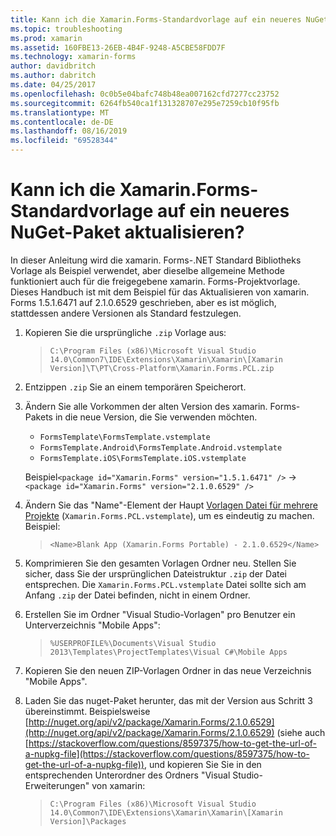 ```yaml
---
title: Kann ich die Xamarin.Forms-Standardvorlage auf ein neueres NuGet-Paket aktualisieren?
ms.topic: troubleshooting
ms.prod: xamarin
ms.assetid: 160FBE13-26EB-4B4F-9248-A5CBE58FDD7F
ms.technology: xamarin-forms
author: davidbritch
ms.author: dabritch
ms.date: 04/25/2017
ms.openlocfilehash: 0c0b5e04bafc748b48ea007162cfd7277cc23752
ms.sourcegitcommit: 6264fb540ca1f131328707e295e7259cb10f95fb
ms.translationtype: MT
ms.contentlocale: de-DE
ms.lasthandoff: 08/16/2019
ms.locfileid: "69528344"
---
```

# <a name="can-i-update-the-xamarinforms-default-template-to-a-newer-nuget-package"></a>Kann ich die Xamarin.Forms-Standardvorlage auf ein neueres NuGet-Paket aktualisieren?

In dieser Anleitung wird die xamarin. Forms-.NET Standard Bibliotheks Vorlage als Beispiel verwendet, aber dieselbe allgemeine Methode funktioniert auch für die freigegebene xamarin. Forms-Projektvorlage. Dieses Handbuch ist mit dem Beispiel für das Aktualisieren von xamarin. Forms 1.5.1.6471 auf 2.1.0.6529 geschrieben, aber es ist möglich, stattdessen andere Versionen als Standard festzulegen.

1. Kopieren Sie die ursprüngliche `.zip` Vorlage aus:

    > `C:\Program Files (x86)\Microsoft Visual Studio 14.0\Common7\IDE\Extensions\Xamarin\Xamarin\[Xamarin Version]\T\PT\Cross-Platform\Xamarin.Forms.PCL.zip`

2. Entzippen `.zip` Sie an einem temporären Speicherort.

3. Ändern Sie alle Vorkommen der alten Version des xamarin. Forms-Pakets in die neue Version, die Sie verwenden möchten.
    * `FormsTemplate\FormsTemplate.vstemplate`
    * `FormsTemplate.Android\FormsTemplate.Android.vstemplate`
    * `FormsTemplate.iOS\FormsTemplate.iOS.vstemplate`

    Beispiel`<package id="Xamarin.Forms" version="1.5.1.6471" />` -> `<package id="Xamarin.Forms" version="2.1.0.6529" />`

4. Ändern Sie das "Name"-Element der Haupt [Vorlagen Datei für mehrere Projekte](https://msdn.microsoft.com/library/ms185308.aspx) (`Xamarin.Forms.PCL.vstemplate`), um es eindeutig zu machen. Beispiel:

    > `<Name>Blank App (Xamarin.Forms Portable) - 2.1.0.6529</Name>`

5. Komprimieren Sie den gesamten Vorlagen Ordner neu. Stellen Sie sicher, dass Sie der ursprünglichen Dateistruktur `.zip` der Datei entsprechen. Die `Xamarin.Forms.PCL.vstemplate` Datei sollte sich am Anfang `.zip` der Datei befinden, nicht in einem Ordner.

6. Erstellen Sie im Ordner "Visual Studio-Vorlagen" pro Benutzer ein Unterverzeichnis "Mobile Apps":
    > `%USERPROFILE%\Documents\Visual Studio 2013\Templates\ProjectTemplates\Visual C#\Mobile Apps`

7. Kopieren Sie den neuen ZIP-Vorlagen Ordner in das neue Verzeichnis "Mobile Apps".

8. Laden Sie das nuget-Paket herunter, das mit der Version aus Schritt 3 übereinstimmt. Beispielsweise [http://nuget.org/api/v2/package/Xamarin.Forms/2.1.0.6529](http://nuget.org/api/v2/package/Xamarin.Forms/2.1.0.6529) (siehe auch [https://stackoverflow.com/questions/8597375/how-to-get-the-url-of-a-nupkg-file](https://stackoverflow.com/questions/8597375/how-to-get-the-url-of-a-nupkg-file)), und kopieren Sie Sie in den entsprechenden Unterordner des Ordners "Visual Studio-Erweiterungen" von xamarin:
    > `C:\Program Files (x86)\Microsoft Visual Studio 14.0\Common7\IDE\Extensions\Xamarin\Xamarin\[Xamarin Version]\Packages`
